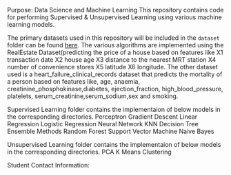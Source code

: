Purpose: Data Science and Machine Learning
This repository contains code for performing Supervised & Unsupervised Learning using various machine learning models. 

The primary datasets used in this repository will be included in the `dataset` folder can be found [here](DATASET).
The various algorithms are implemented using the RealEstate Dataset(predicting the price of a house based on features like  X1 transaction date	X2 house age	X3 distance to the nearest MRT station	X4 number of convenience stores	X5 latitude	X6 longitude. 
The other dataset used is a heart_failure_clinical_records dataset that predicts the mortality of a person based on features like, age, anaemia, creatinine_phosphokinase,diabetes, ejection_fraction, high_blood_pressure, platelets, serum_creatinine,serum_sodium,sex and smoking.
 

Supervised Learning folder contains the implementaion of below models in the corresponding directories.
Perceptron
Gradient Descent
Linear Regression
Logistic Regression
Neural Network
KNN
Decision Tree
Ensemble Methods
Random Forest
Support Vector Machine
Naive Bayes

Unsupervised Learning folder contains the implementaion of below models in the corresponding directories.
PCA
K Means Clustering

Student Contact Information:
